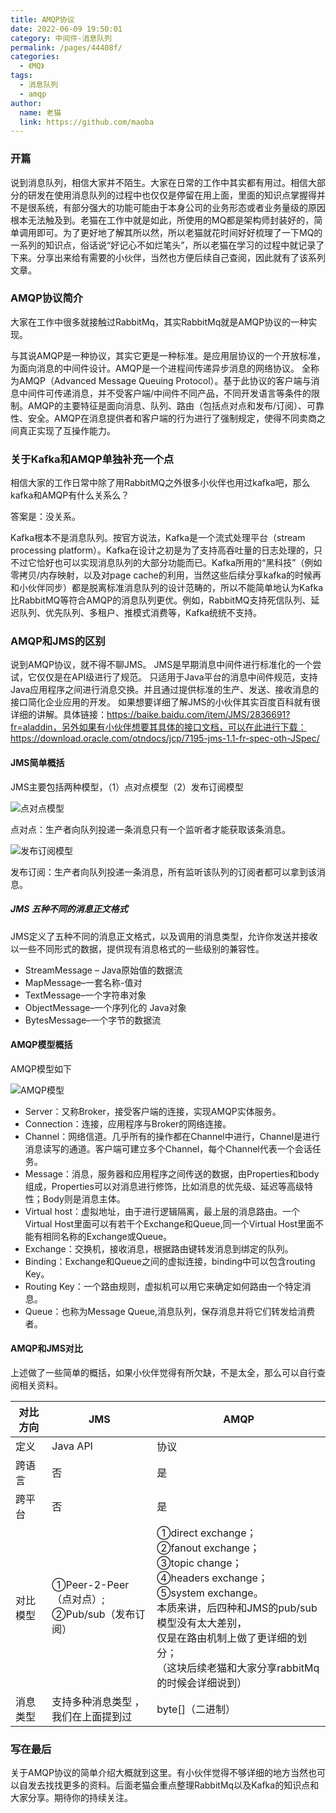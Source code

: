 ```yaml
---
title: AMQP协议
date: 2022-06-09 19:50:01
category: 中间件-消息队列
permalink: /pages/44408f/
categories: 
  - 《MQ》
tags: 
  - 消息队列
  - amqp
author: 
  name: 老猫
  link: https://github.com/maoba
---
```


### 开篇

说到消息队列，相信大家并不陌生。大家在日常的工作中其实都有用过。相信大部分的研发在使用消息队列的过程中也仅仅是停留在用上面，里面的知识点掌握得并不是很系统，有部分强大的功能可能由于本身公司的业务形态或者业务量级的原因根本无法触及到。老猫在工作中就是如此，所使用的MQ都是架构师封装好的，简单调用即可。为了更好地了解其所以然，所以老猫就花时间好好梳理了一下MQ的一系列的知识点，俗话说“好记心不如烂笔头”，所以老猫在学习的过程中就记录了下来。分享出来给有需要的小伙伴，当然也方便后续自己查阅，因此就有了该系列文章。

<!-- more -->

### AMQP协议简介

大家在工作中很多就接触过RabbitMq，其实RabbitMq就是AMQP协议的一种实现。

与其说AMQP是一种协议，其实它更是一种标准。是应用层协议的一个开放标准，为面向消息的中间件设计。AMQP是一个进程间传递异步消息的网络协议。 全称为AMQP（Advanced Message Queuing Protocol）。基于此协议的客户端与消息中间件可传递消息，并不受客户端/中间件不同产品，不同开发语言等条件的限制。AMQP的主要特征是面向消息、队列、路由（包括点对点和发布/订阅）、可靠性、安全。AMQP在消息提供者和客户端的行为进行了强制规定，使得不同卖商之间真正实现了互操作能力。

### 关于Kafka和AMQP单独补充一个点

相信大家的工作日常中除了用RabbitMQ之外很多小伙伴也用过kafka吧，那么kafka和AMQP有什么关系么？

答案是：没关系。

Kafka根本不是消息队列。按官方说法，Kafka是一个流式处理平台（stream processing platform）。Kafka在设计之初是为了支持高吞吐量的日志处理的，只不过它恰好也可以实现消息队列的大部分功能而已。Kafka所用的“黑科技”（例如零拷贝/内存映射，以及对page cache的利用，当然这些后续分享kafka的时候再和小伙伴同步）都是脱离标准消息队列的设计范畴的，所以不能简单地认为Kafka比RabbitMQ等符合AMQP的消息队列更优。例如，RabbitMQ支持死信队列、延迟队列、优先队列、多租户、推模式消费等，Kafka统统不支持。

### AMQP和JMS的区别

说到AMQP协议，就不得不聊JMS。 JMS是早期消息中间件进行标准化的一个尝试，它仅仅是在API级进行了规范。 只适用于Java平台的消息中间件规范，支持Java应用程序之间进行消息交换。并且通过提供标准的生产、发送、接收消息的接口简化企业应用的开发。 如果想要详细了解JMS的小伙伴其实百度百科就有很详细的讲解。具体链接：https://baike.baidu.com/item/JMS/2836691?fr=aladdin，另外如果有小伙伴想要其具体的接口文档，可以在此进行下载：https://download.oracle.com/otndocs/jcp/7195-jms-1.1-fr-spec-oth-JSpec/

#### JMS简单概括

JMS主要包括两种模型，（1）点对点模型（2）发布订阅模型

![点对点模型]( https://cdn.ktdaddy.com/%E7%82%B9%E5%AF%B9%E7%82%B9%E6%A8%A1%E5%9E%8B.png )

点对点：生产者向队列投递一条消息只有一个监听者才能获取该条消息。

![发布订阅模型](https://cdn.ktdaddy.com/subscribe-model.png )

发布订阅：生产者向队列投递一条消息，所有监听该队列的订阅者都可以拿到该消息。

##### JMS 五种不同的消息正文格式

JMS定义了五种不同的消息正文格式，以及调用的消息类型，允许你发送并接收以一些不同形式的数据，提供现有消息格式的一些级别的兼容性。

- StreamMessage – Java原始值的数据流
- MapMessage–一套名称-值对
- TextMessage–一个字符串对象
- ObjectMessage–一个序列化的 Java对象
- BytesMessage–一个字节的数据流

#### AMQP模型概括

AMQP模型如下

![AMQP模型]( https://cdn.ktdaddy.com/qmqp-model.png )

- Server：又称Broker，接受客户端的连接，实现AMQP实体服务。
- Connection：连接，应用程序与Broker的网络连接。
- Channel：网络信道。几乎所有的操作都在Channel中进行，Channel是进行消息读写的通道。客户端可建立多个Channel，每个Channel代表一个会话任务。
- Message：消息，服务器和应用程序之间传送的数据，由Properties和body组成，Properties可以对消息进行修饰，比如消息的优先级、延迟等高级特性；Body则是消息主体。
- Virtual host：虚拟地址，由于进行逻辑隔离，最上层的消息路由。一个Virtual Host里面可以有若干个Exchange和Queue,同一个Virtual Host里面不能有相同名称的Exchange或Queue。
- Exchange：交换机，接收消息，根据路由键转发消息到绑定的队列。
- Binding：Exchange和Queue之间的虚拟连接，binding中可以包含routing Key。
- Routing Key：一个路由规则，虚拟机可以用它来确定如何路由一个特定消息。
- Queue：也称为Message Queue,消息队列，保存消息并将它们转发给消费者。

#### AMQP和JMS对比

上述做了一些简单的概括，如果小伙伴觉得有所欠缺，不是太全，那么可以自行查阅相关资料。

| 对比方向 | JMS                                               | AMQP                                                         |
| -------- | ------------------------------------------------- | ------------------------------------------------------------ |
| 定义     | Java API                                          | 协议                                                         |
| 跨语言   | 否                                                | 是                                                           |
| 跨平台   | 否                                                | 是                                                           |
| 对比模型 | ①Peer-2-Peer（点对点）;<br />②Pub/sub（发布订阅） | ①direct exchange；<br />②fanout exchange；<br />③topic change；<br />④headers exchange；<br />⑤system exchange。<br />本质来讲，后四种和JMS的pub/sub模型没有太大差别，<br />仅是在路由机制上做了更详细的划分；<br />（这块后续老猫和大家分享rabbitMq的时候会详细说到） |
| 消息类型 | 支持多种消息类型 ，<br />我们在上面提到过         | byte[]（二进制）                                             |

### 写在最后

关于AMQP协议的简单介绍大概就到这里。有小伙伴觉得不够详细的地方当然也可以自发去找找更多的资料。后面老猫会重点整理RabbitMq以及Kafka的知识点和大家分享。期待你的持续关注。